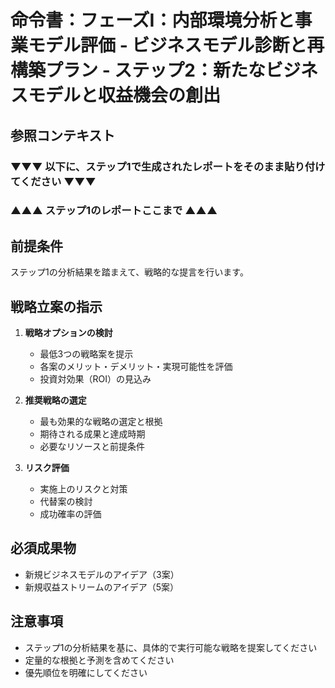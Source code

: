 # 命令書：フェーズⅠ：内部環境分析と事業モデル評価 - ビジネスモデル診断と再構築プラン - ステップ2：新たなビジネスモデルと収益機会の創出

## 参照コンテキスト
### ▼▼▼ 以下に、ステップ1で生成されたレポートをそのまま貼り付けてください ▼▼▼

### ▲▲▲ ステップ1のレポートここまで ▲▲▲

## 前提条件
ステップ1の分析結果を踏まえて、戦略的な提言を行います。

## 戦略立案の指示
1. **戦略オプションの検討**
   - 最低3つの戦略案を提示
   - 各案のメリット・デメリット・実現可能性を評価
   - 投資対効果（ROI）の見込み

2. **推奨戦略の選定**
   - 最も効果的な戦略の選定と根拠
   - 期待される成果と達成時期
   - 必要なリソースと前提条件

3. **リスク評価**
   - 実施上のリスクと対策
   - 代替案の検討
   - 成功確率の評価

## 必須成果物
- 新規ビジネスモデルのアイデア（3案）
- 新規収益ストリームのアイデア（5案）

## 注意事項
- ステップ1の分析結果を基に、具体的で実行可能な戦略を提案してください
- 定量的な根拠と予測を含めてください
- 優先順位を明確にしてください
